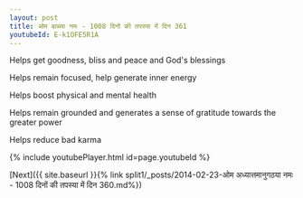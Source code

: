```yaml
---
layout: post
title: ओम बाळ्या नमः - 1008 दिनों की तपस्या में दिन 361
youtubeId: E-k1OFE5R1A
---
```

 
 
Helps get goodness, bliss and peace and God's blessings
 
Helps remain focused, help generate inner energy 
 
Helps boost physical and mental health 
 
Helps remain grounded and generates a sense of gratitude towards the greater power 
 
Helps reduce bad karma
 
 
 
 


{% include youtubePlayer.html id=page.youtubeId %}
 
[Next]({{ site.baseurl }}{% link  split1/_posts/2014-02-23-ओम अध्यात्तमानुगठया नमः - 1008 दिनों की तपस्या में दिन 360.md%})
 
